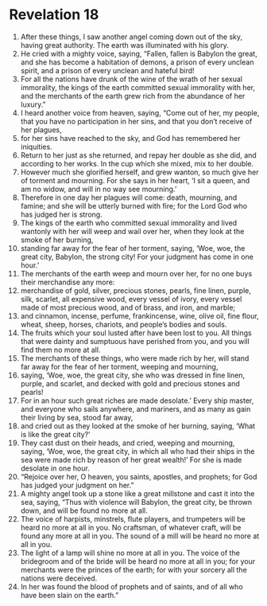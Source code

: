 ﻿
# Revelation 18
1. After these things, I saw another angel coming down out of the sky, having great authority. The earth was illuminated with his glory. 
2. He cried with a mighty voice, saying, “Fallen, fallen is Babylon the great, and she has become a habitation of demons, a prison of every unclean spirit, and a prison of every unclean and hateful bird! 
3. For all the nations have drunk of the wine of the wrath of her sexual immorality, the kings of the earth committed sexual immorality with her, and the merchants of the earth grew rich from the abundance of her luxury.” 
4. I heard another voice from heaven, saying, “Come out of her, my people, that you have no participation in her sins, and that you don’t receive of her plagues, 
5. for her sins have reached to the sky, and God has remembered her iniquities. 
6. Return to her just as she returned, and repay her double as she did, and according to her works. In the cup which she mixed, mix to her double. 
7. However much she glorified herself, and grew wanton, so much give her of torment and mourning. For she says in her heart, ‘I sit a queen, and am no widow, and will in no way see mourning.’ 
8. Therefore in one day her plagues will come: death, mourning, and famine; and she will be utterly burned with fire; for the Lord God who has judged her is strong. 
9. The kings of the earth who committed sexual immorality and lived wantonly with her will weep and wail over her, when they look at the smoke of her burning, 
10. standing far away for the fear of her torment, saying, ‘Woe, woe, the great city, Babylon, the strong city! For your judgment has come in one hour.’ 
11. The merchants of the earth weep and mourn over her, for no one buys their merchandise any more: 
12. merchandise of gold, silver, precious stones, pearls, fine linen, purple, silk, scarlet, all expensive wood, every vessel of ivory, every vessel made of most precious wood, and of brass, and iron, and marble; 
13. and cinnamon, incense, perfume, frankincense, wine, olive oil, fine flour, wheat, sheep, horses, chariots, and people’s bodies and souls. 
14. The fruits which your soul lusted after have been lost to you. All things that were dainty and sumptuous have perished from you, and you will find them no more at all. 
15. The merchants of these things, who were made rich by her, will stand far away for the fear of her torment, weeping and mourning, 
16. saying, ‘Woe, woe, the great city, she who was dressed in fine linen, purple, and scarlet, and decked with gold and precious stones and pearls! 
17. For in an hour such great riches are made desolate.’ Every ship master, and everyone who sails anywhere, and mariners, and as many as gain their living by sea, stood far away, 
18. and cried out as they looked at the smoke of her burning, saying, ‘What is like the great city?’ 
19. They cast dust on their heads, and cried, weeping and mourning, saying, ‘Woe, woe, the great city, in which all who had their ships in the sea were made rich by reason of her great wealth!’ For she is made desolate in one hour. 
20. “Rejoice over her, O heaven, you saints, apostles, and prophets; for God has judged your judgment on her.” 
21. A mighty angel took up a stone like a great millstone and cast it into the sea, saying, “Thus with violence will Babylon, the great city, be thrown down, and will be found no more at all. 
22. The voice of harpists, minstrels, flute players, and trumpeters will be heard no more at all in you. No craftsman, of whatever craft, will be found any more at all in you. The sound of a mill will be heard no more at all in you. 
23. The light of a lamp will shine no more at all in you. The voice of the bridegroom and of the bride will be heard no more at all in you; for your merchants were the princes of the earth; for with your sorcery all the nations were deceived. 
24. In her was found the blood of prophets and of saints, and of all who have been slain on the earth.” 
